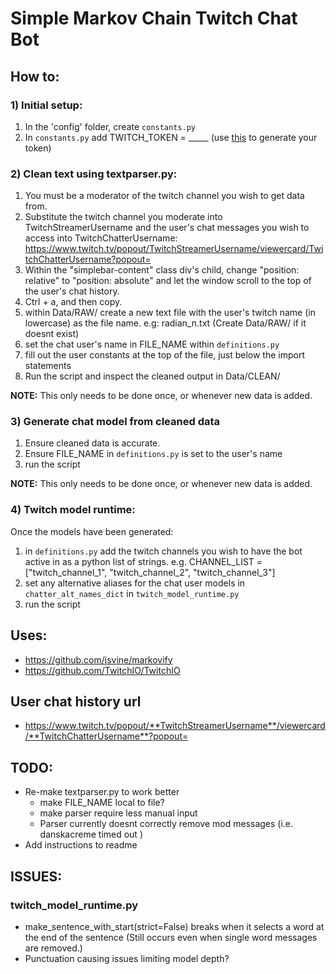 # Simple Markov Chain Twitch Chat Bot


## How to:
### 1) Initial setup:

1. In the 'config' folder, create `constants.py`
2. In `constants.py` add TWITCH_TOKEN = _____ (use [this](https://twitchtokengenerator.com/) to generate your token)


### 2) Clean text using textparser.py:

1. You must be a moderator of the twitch channel you wish to get data from.
2. Substitute the twitch channel you moderate into TwitchStreamerUsername and the user's chat messages you wish to access into 
TwitchChatterUsername: https://www.twitch.tv/popout/TwitchStreamerUsername/viewercard/TwitchChatterUsername?popout= 
3. Within the "simplebar-content" class div's child, change "position: relative" to "position: absolute" and let the window scroll to the top of the user's chat history.
4. Ctrl + a, and then copy.
5. within Data/RAW/ create a new text file with the user's twitch name (in lowercase) as the file name. e.g: radian_n.txt (Create Data/RAW/ if it doesnt exist)
6. set the chat user's name in FILE_NAME within `definitions.py`
7. fill out the user constants at the top of the file, just below the import statements
8. Run the script and inspect the cleaned output in Data/CLEAN/


**NOTE:** This only needs to be done once, or whenever new data is added.



### 3) Generate chat model from cleaned data

1. Ensure cleaned data is accurate.
2. Ensure FILE_NAME in `definitions.py` is set to the user's name
3. run the script

**NOTE:** This only needs to be done once, or whenever new data is added.

### 4) Twitch model runtime:


Once the models have been generated:
1. in `definitions.py` add the twitch channels you wish to have the bot active in as a python list of strings. e.g. CHANNEL_LIST = ["twitch_channel_1", "twitch_channel_2", "twitch_channel_3"]
2. set any alternative aliases for the chat user models in `chatter_alt_names_dict` in `twitch_model_runtime.py`
3. run the script



## Uses:
- https://github.com/jsvine/markovify
- https://github.com/TwitchIO/TwitchIO



## User chat history url
- https://www.twitch.tv/popout/**TwitchStreamerUsername**/viewercard/**TwitchChatterUsername**?popout=


## TODO:
- Re-make textparser.py to work better
    - make FILE_NAME local to file?
    - make parser require less manual input
    - Parser currently doesnt correctly remove mod messages (i.e. danskacreme timed out <user>)
- Add instructions to readme


## ISSUES:
### twitch_model_runtime.py
- make_sentence_with_start(strict=False) breaks when it selects a word at the end of the sentence (Still occurs even when single word messages are removed.)
- Punctuation causing issues limiting model depth? 

